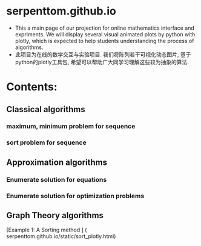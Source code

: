 # serpenttom.github.io

- This a main page of our projection for online mathematics interface and expriments. We will display several visual animated plots by python with plotly, which is expected to help students understanding the process of algorithms.
- 此项目为在线的数学交互与实验项目. 我们将陈列若干可视化动态图片, 基于python的plotly工具包, 希望可以帮助广大同学习理解这些较为抽象的算法.

# Contents: 
## Classical algorithms 
### maximum, minimum problem for sequence
### sort problem for sequence

## Approximation algorithms
### Enumerate solution for equations
### Enumerate solution for optimization problems

## Graph Theory algorithms

[Example 1: A Sorting method ] ( serpenttom.github.io/static/sort_plotly.html)


